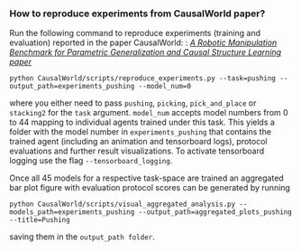 ### How to reproduce experiments from CausalWorld paper?

Run the following command to reproduce experiments (training and evaluation) reported in the paper 
CausalWorld: : [*A Robotic Manipulation Benchmark for Parametric Generalization and Causal Structure Learning paper*](link)


```
python CausalWorld/scripts/reproduce_experiments.py --task=pushing --output_path=experiments_pushing --model_num=0
```

where you either need to pass `pushing`, `picking`, `pick_and_place` or `stacking2` for the `task` argument. 
`model_num` accepts model numbers from  0 to 44 mapping to individual agents trained under this task.
This yields a folder with the model number in `experiments_pushing` that contains the trained agent 
(including an animation and tensorboard logs), protocol evaluations and further result visualizations.
To activate tensorboard logging use the flag `--tensorboard_logging`.

Once all 45 models for a respective task-space are trained an aggregated bar plot figure with
evaluation protocol scores can be generated by running

```
python CausalWorld/scripts/visual_aggregated_analysis.py --models_path=experiments_pushing --output_path=aggregated_plots_pushing --title=Pushing 
```

saving them in the `output_path folder`.